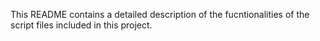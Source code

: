 This README contains a detailed description of the fucntionalities of the script files included in this project.
